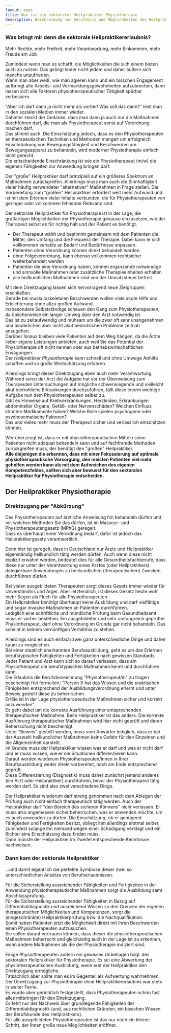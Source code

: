 ```yaml
---
layout: page
title: Was ist ein sektoraler Heilpraktiker Physiotherapie
description: Beschreibung von Berufsbild und Möglichkeiten des Heilpraktiker für Physiotherapie
---
```


### Was bringt mir denn die sektorale Heilpraktikererlaubnis?
Mehr Rechte, mehr Freiheit, mehr Verantwortung, mehr Einkommen, mehr Freude am Job

Zumindest wenn man es schafft, die Möglichkeiten die sich einem bieten auch zu nutzen.
Das gelingt leider nicht jedem und daher äußern sich manche unzufrieden.  
Wenn man aber weiß, wie man agieren kann und ein bisschen Engagement aufbringt alte Arbeits- und Vermarktungsgewohnheiten aufzubrechen, dann lassen sich alle Faktoren physiotherapeutischer Tätigkeit spürbar verbessern.

\"Aber ich darf dann ja nicht mehr als vorher! Was soll das dann?\" liest man in den sozialen Medien immer wieder.  
Dahinter steckt der Gedanke, dass man dann ja auch nur die Maßnahmen durchführen darf, die man als Physiotherapeut sonst auf Verordnung machen darf.  
Das stimmt auch. Die Einschätzung jedoch, dass es den Physiotherapeuten an therapeutischen Techniken und Methoden mangelt um erfolgreich Einschränkung von Bewegungsfähigkeit und Beschwerden am Bewegungsapparat zu behandeln, wird moderner Physiotherapie einfach nicht gerecht.  
Die entscheidende Einschränkung ist wie ein Physiotherapeut \(m/w\) die eigenen Fähigkeiten zur Anwendung bringen darf. 

Der "große" Heilpraktiker darf prinzipiell auf ein größeres Spektrum an Maßnahmen zurückgreifen. Allerdings muss man auch die Sinnhaftigkeit vieler häufig verwendeter "alternativer" Maßnahmen in Frage stellen. Die Vorbereitung zum "großen" Heilpraktiker erfordert weit mehr Aufwand und ist mit dem Erlernen vieler Inhalte verbunden, die für Physiotherapeuten von geringer oder vollkommen fehlender Relevanz sind.

Der sektorale Heilpraktiker für Physiotherapie ist in der Lage, die großartigen Möglichkeiten der Physiotherapie genauso einzusetzen, wie der Therapeut selbst es für richtig hält und der Patient es benötigt.  

- Der Therapeut wählt und bestimmt gemeinsam mit dem Patienten die Mittel, den Umfang und die Frequenz der Therapie. Dabei kann er sich vollkommen variable an Bedarf und Bedürfnisse anpassen.
- Patienten ohne Verordnung können direkt behandelt werden
- ohne Folgeverordnung, kann ebenso vollkommen rechtsicher weiterbehandelt werden
- Patienten die eine Verordnung haben, können ergänzende notwendige und sinnvolle Maßnahmen oder zusätzliche Therapieeinheiten erhalten
- alle heilkundlichen Maßnahmen sind von der Umsatzsteuer befreit

Mit dem Direktzugang lassen sich hervorragend neue Zielgruppen erschließen.  
Gerade bei muskuloskeletalen Beschwerden wollen viele akute Hilfe und Erleichterung ohne allzu großen Aufwand.  
Insbesondere Selbstständige scheuen den Gang zum Physiotherapeuten, da üblicherweise ein langer Umweg über den Arzt notwendig ist.  
Das ist zu zeitaufwendig und mühsam um die zwar oft sehr unangenehmen und hinderlichen aber nicht akut bedrohlichen Probleme zeitnah anzugehen.  
Darüber hinaus bleiben viele Patienten auf dem Weg hängen, da die Ärzte lieber eigene Leistungen anbieten, auch weil Sie das Potential der Physiotherapie oft nicht kennen oder aus betriebswirtschaftlichen Erwägungen.  
Der <em>Heilpraktiker Physiotherapie</em> kann schnell und ohne Umwege Abhilfe schaffen und so große Wertschätzung erfahren.

Allerdings bringt dieser Direktzugang eben auch mehr Verantwortung. 
Während sonst der Arzt die Aufgabe hat vor der Überweisung zum Therapeuten Untersuchungen auf mögliche schwerwiegende und vielleicht akut bedrohliche Erkrankungen durchzuführen, fällt diese enorm wichtige Aufgabe nun dem Physiotherapeuten selber zu.  
Gibt es Hinweise auf Krebserkrankungen, Herzleiden, Erkrankungen abdomineller Organe, Gefäß- oder Nervenschäden? Welchen Einfluss könnten Medikamente haben? Welche Rolle spielen psychogene oder psychosomatische Faktoren?  
Das und vieles mehr muss der Therapeut sicher und verlässlich einschätzen können.

Wer überzeugt ist, dass er mit physiotherapeutischen Mitteln seine Patienten nicht adäquat behandeln kann und auf fachfremde Methoden zurückgreifen muss, der benötigt den "großen" Heilpraktiker.  
**Alle diejenigen die erkennen, dass mit einer Fokussierung auf optimale physiotherapeutische Versorgung, den meisten Patienten viel mehr geholfen werden kann als mit dem Aufweichen des eigenen Kompetenzfeldes, sollten sich aber bewusst für den sektoralen Heilpraktiker für Physiotherapie entscheiden.**  

## Der Heilpraktiker Physiotherapie

### Direktzugang per \"Abkürzung\"

Das Physiotherapeuten auf ärztliche Anweisung hin behandeln dürfen und mit welchen Methoden Sie das dürfen, ist im Masseur- und Physiotherapeutengesetz (MPhG) geregelt.  
Dass es überhaupt einer Verordnung bedarf, dafür ist jedoch das Heilpraktikergesetz verantwortlich. 

Denn hier ist geregelt, dass in Deutschland nur Ärzte und Heilpraktiker eigenständig heilkundlich tätig werden dürfen. 
Auch wenn diese nicht explizit erwähnt werden, bedeutet dies für alle Gesundheitsfachberufe, dass diese nur unter der Verantwortung eines Arztes \(oder Heilpraktikers\) delegierbare Anwendungen zu heilkundlichen \(therapeutischen\) Zwecken durchführen dürfen.

Bei vielen ausgebildeten Therapeuten sorgt dieses Gesetz immer wieder für Unverständnis und Ärger. Aber letztendlich, ist dieses Gesetz heute wohl mehr Segen als Fluch für alle Physiotherapeuten.  
Ein Heilpraktiker benötigt überhaupt keine Ausbildung und darf vielfältige und sogar invasive Maßnahmen an Patienten durchführen.  
Lediglich eine schriftliche und mündliche Prüfung beim Gesundheitsamt muss er vorher bestehen. Ein ausgebildeter und sehr umfangreich geprüfter Physiotherapeut, darf ohne Verordnung im Grunde gar nicht behandeln. Das scheint in keinem vernünftigen Verhältnis zu stehen.

Allerdings sind es auch einfach zwei ganz unterschiedliche Dinge und daher kaum zu vergleichen.  
Bei einer staatlich anerkannten Berufsausbildung, geht es um das Erlernen berufstypischer Fähigkeiten und Fertigkeiten nach gewissen Standards.  
Jeder Patient und Arzt kann sich so darauf verlassen, dass ein Physiotherapeut die berufstypischen Maßnahmen kennt und durchführen kann.  
Die Erlaubnis die Berufsbezeichnung "Physiotherapeut/in" zu tragen bescheinigt frei formuliert: "Person X hat das Wissen und die praktischen Fähigkeiten entsprechend der Ausbildungsverordnung erlernt und unter Beweis gestellt diese zu beherrschen.  
Er/Sie ist in der Lage physiotherapeutische Maßnahmen sicher und korrekt anzuwenden".  
Es geht dabei um die korrekte Ausführung einer entsprechenden therapeutischen Maßnahme.
Beim Heilpraktiker ist das anders. Die korrekte Ausführung therapeutischer Maßnahmen wird hier nicht geprüft und deren Beherrschung nicht bescheinigt.  
Unter "Beweis" gestellt werden, muss vom Anwärter lediglich, dass er bei der Auswahl heilkundlicher Maßnahmen keine Gefahr für den Einzelnen und die Allgemeinheit darstellt.   
Im Grunde muss der Heilpraktiker wissen was er darf und was er nicht darf und er muss wissen, wie er die Situationen differenzieren kann.   
Darauf werden wiederum Physiotherapeuten/innen in Ihrer Berufsausbildung weder direkt vorbereitet, noch am Ende entsprechend geprüft.   
Diese Differenzierung (Diagnostik) muss daher zunächst jemand anderes (ein Arzt oder Heilpraktiker) durchführen, bevor der Physiotherapeut tätig werden darf.
Es sind also zwei verschiedene Dinge.

Der Heilpraktiker wiederum darf streng genommen nach dem Ablegen der Prüfung auch nicht einfach therapeutisch tätig werden. 
Auch der Heilpraktiker darf "den Bereich des sicheren Könnens" nicht verlassen. Er muss also angemessen sicher beherrschen, was er anwenden möchte, um es auch anwenden zu dürfen. 
Die Einschätzung, ob er genügend Fähigkeiten und Fertigkeiten besitzt, obliegt ihm allerdings erstmal selber, zumindest solange Ihn niemand wegen einer Schädigung verklagt und ein Richter eine Einschätzung dazu finden muss.  
Dann müsste der Heilpraktiker im Zweifel entsprechende Kenntnisse nachweisen.

### Dann kam der sektorale Heilpraktiker 
...und damit eigentlich die perfekte Symbiose dieser zwei so unterschiedlichen Ansätze von Berufserlaubnissen.

Für die Sicherstellung ausreichender Fähigkeiten und Fertigkeiten in der Anwendung physiotherapeutischer Maßnahmen sorgt die Ausbildung samt Abschlussprüfung.  
Für die Sicherstellung ausreichender Fähigkeiten in Bezug auf Differentialdiagnostik und ausreichend Wissen zu den Grenzen der eigenen therapeutischen Möglichkeiten und Kompetenzen, sorgt die (eingeschränkte) Heilpraktikerprüfung bzw. die Nachqualifikation.  
Somit haben Patienten jetzt die Möglichkeit direkt mit Ihren Beschwerden einen Physiotherapeuten aufzusuchen.  
Sie sollen darauf vertrauen können, dass dieser die physiotherapeutischen Maßnahmen beherrscht und gleichzeitig auch in der Lage ist zu erkennen, wann andere Maßnahmen als die der Physiotherapie indiziert sind.

Einige Physiotherapeuten äußern ein gewisses Unbehagen bzgl. des sektoralen Heilpraktiker für Physiotherapie. Es sei eine Abwertung der physiotherapeutischen Ausbildung, wenn erst der Heilpraktiker den Direktzugang ermögliche.  
Tatsächlich aber sollte man es im Gegenteil als Aufwertung wahrnehmen.  
Der Direktzugang zur Physiotherapie ohne Heilpraktikererlaubnis war stets in weiter Ferne.  
Es wurde aber gerichtlich festgestellt, dass Physiotherapeuten schon fast alles mitbringen für den Direktzugang.   
Es fehlt nur der Nachweis über grundlegende Fähigkeiten der Differentialdiagnostik (und, aus rechtlichen Gründen, ein bisschen Wissen der Berufskunde des Heilpraktikers).  
Für alle ausgebildeten Physiotherapeuten ist das nur noch ein kleiner Schritt, der Ihnen große neue Möglichkeiten eröffnet.  


